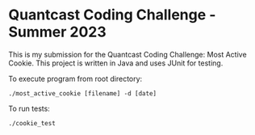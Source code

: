 # Quantcast Coding Challenge - Summer 2023
This is my submission for the Quantcast Coding Challenge: Most Active Cookie. This project is written in Java and uses JUnit for testing.

To execute program from root directory:

`./most_active_cookie [filename] -d [date]`

To run tests:

`./cookie_test`
